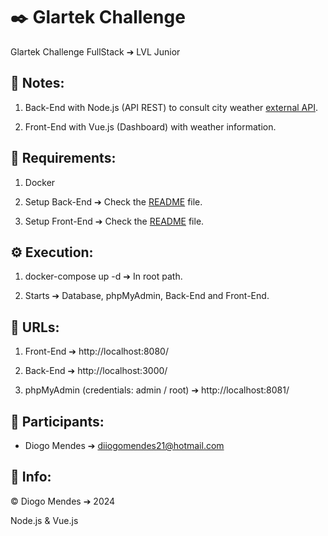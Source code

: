 # ✒️ Glartek Challenge

Glartek Challenge FullStack ➔ LVL Junior

## 📖 Notes:

1. Back-End with Node.js (API REST) to consult city weather [external API](https://openweathermap.org/).

2. Front-End with Vue.js (Dashboard) with weather information.

## 📝 Requirements:

1. Docker

2. Setup Back-End ➔ Check the [README](./backend/README.md) file.

3. Setup Front-End ➔ Check the [README](./frontend/README.md) file.

## ⚙️ Execution:

1. docker-compose up -d ➔ In root path.

2. Starts ➔ Database, phpMyAdmin, Back-End and Front-End.

## 📡 URLs:

1. Front-End ➔ http://localhost:8080/

2. Back-End ➔ http://localhost:3000/

3. phpMyAdmin (credentials: admin / root) ➔ http://localhost:8081/

## 🧑 Participants:

- Diogo Mendes ➔ diiogomendes21@hotmail.com

## 🔧 Info:

© Diogo Mendes ➔ 2024

Node.js & Vue.js
